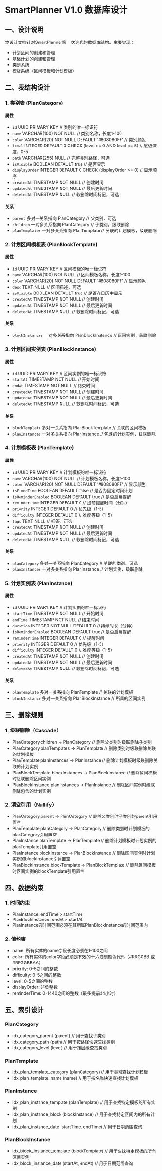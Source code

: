 # SmartPlanner V1.0 数据库设计

## 一、设计说明
本设计文档针对SmartPlanner第一次迭代的数据库结构。主要实现：
- 计划区间的创建和管理
- 基础计划的创建和管理
- 类别系统
- 模板系统（区间模板和计划模板）

## 二、表结构设计

### 1. 类别表 (PlanCategory)

#### 属性
- `id` UUID PRIMARY KEY  // 类别的唯一标识符
- `name` VARCHAR(100) NOT NULL  // 类别名称，长度1-100
- `color` VARCHAR(20) NOT NULL DEFAULT '#808080FF'  // 类别颜色
- `level` INTEGER DEFAULT 0 CHECK (level >= 0 AND level <= 5)  // 层级深度，0-5
- `path` VARCHAR(255) NULL  // 完整类别路径，可选
- `isVisible` BOOLEAN DEFAULT true  // 是否显示
- `displayOrder` INTEGER DEFAULT 0 CHECK (displayOrder >= 0)  // 显示顺序
- `createdAt` TIMESTAMP NOT NULL  // 创建时间
- `updatedAt` TIMESTAMP NOT NULL  // 最后更新时间
- `deletedAt` TIMESTAMP NULL  // 软删除时间标记，可选

#### 关系
- `parent` 多对一关系指向 PlanCategory  // 父类别，可选
- `children` 一对多关系指向 PlanCategory  // 子类别，级联删除
- `planTemplates` 一对多关系指向 PlanTemplate  // 关联的计划模板，级联删除

### 2. 计划区间模板表 (PlanBlockTemplate)

#### 属性
- `id` UUID PRIMARY KEY  // 区间模板的唯一标识符
- `name` VARCHAR(100) NOT NULL  // 区间模板名称，长度1-100
- `color` VARCHAR(20) NOT NULL DEFAULT '#808080FF'  // 显示颜色
- `desc` TEXT NULL  // 区间描述，可选
- `isVisible` BOOLEAN DEFAULT true  // 是否在日历中显示
- `createdAt` TIMESTAMP NOT NULL  // 创建时间
- `updatedAt` TIMESTAMP NOT NULL  // 最后更新时间
- `deletedAt` TIMESTAMP NULL  // 软删除时间标记，可选

#### 关系
- `blockInstances` 一对多关系指向 PlanBlockInstance  // 区间实例，级联删除

### 3. 计划区间实例表 (PlanBlockInstance)

#### 属性
- `id` UUID PRIMARY KEY  // 区间实例的唯一标识符
- `startAt` TIMESTAMP NOT NULL  // 开始时间
- `endAt` TIMESTAMP NOT NULL  // 结束时间
- `createdAt` TIMESTAMP NOT NULL  // 创建时间
- `updatedAt` TIMESTAMP NOT NULL  // 最后更新时间
- `deletedAt` TIMESTAMP NULL  // 软删除时间标记，可选

#### 关系
- `blockTemplate` 多对一关系指向 PlanBlockTemplate  // 关联的区间模板
- `planInstances` 一对多关系指向 PlanInstance  // 包含的计划实例，级联删除

### 4. 计划模板表 (PlanTemplate)

#### 属性
- `id` UUID PRIMARY KEY  // 计划模板的唯一标识符
- `name` VARCHAR(100) NOT NULL  // 计划模板名称，长度1-100
- `color` VARCHAR(20) NOT NULL DEFAULT '#808080FF'  // 显示颜色
- `isFixedTime` BOOLEAN DEFAULT false  // 是否为固定时间计划
- `isReminderEnabled` BOOLEAN DEFAULT true  // 是否启用提醒
- `reminderTime` INTEGER DEFAULT 0  // 提前提醒时间（分钟）
- `priority` INTEGER DEFAULT 0  // 优先级（1-5）
- `difficulty` INTEGER DEFAULT 0  // 难度等级（1-5）
- `tags` TEXT NULL  // 标签，可选
- `createdAt` TIMESTAMP NOT NULL  // 创建时间
- `updatedAt` TIMESTAMP NOT NULL  // 最后更新时间
- `deletedAt` TIMESTAMP NULL  // 软删除时间标记，可选

#### 关系
- `planCategory` 多对一关系指向 PlanCategory  // 关联的类别，可选
- `planInstances` 一对多关系指向 PlanInstance  // 计划实例，级联删除

### 5. 计划实例表 (PlanInstance)

#### 属性
- `id` UUID PRIMARY KEY  // 计划实例的唯一标识符
- `startTime` TIMESTAMP NOT NULL  // 开始时间
- `endTime` TIMESTAMP NOT NULL  // 结束时间
- `duration` INTEGER NOT NULL DEFAULT 0  // 持续时长（分钟）
- `isReminderEnabled` BOOLEAN DEFAULT true  // 是否启用提醒
- `reminderTime` INTEGER DEFAULT 0  // 提醒时间
- `priority` INTEGER DEFAULT 0  // 优先级（1-5）
- `difficulty` INTEGER DEFAULT 0  // 难度等级（1-5）
- `createdAt` TIMESTAMP NOT NULL  // 创建时间
- `updatedAt` TIMESTAMP NOT NULL  // 最后更新时间
- `deletedAt` TIMESTAMP NULL  // 软删除时间标记，可选

#### 关系
- `planTemplate` 多对一关系指向 PlanTemplate  // 关联的计划模板
- `blockInstance` 多对一关系指向 PlanBlockInstance  // 所属的区间实例

## 三、删除规则

### 1. 级联删除（Cascade）
- PlanCategory.children -> PlanCategory  // 删除父类别时级联删除子类别
- PlanCategory.planTemplates -> PlanTemplate  // 删除类别时级联删除关联的计划模板
- PlanTemplate.planInstances -> PlanInstance  // 删除计划模板时级联删除关联的计划实例
- PlanBlockTemplate.blockInstances -> PlanBlockInstance  // 删除区间模板时级联删除区间实例
- PlanBlockInstance.planInstances -> PlanInstance  // 删除区间实例时级联删除包含的计划实例

### 2. 清空引用（Nullify）
- PlanCategory.parent -> PlanCategory  // 删除父类别时子类别的parent引用置空
- PlanTemplate.planCategory -> PlanCategory  // 删除类别时计划模板的planCategory引用置空
- PlanInstance.planTemplate -> PlanTemplate  // 删除计划模板时计划实例的planTemplate引用置空
- PlanInstance.blockInstance -> PlanBlockInstance  // 删除区间实例时计划实例的blockInstance引用置空
- PlanBlockInstance.blockTemplate -> PlanBlockTemplate  // 删除区间模板时区间实例的blockTemplate引用置空

## 四、数据约束

### 1. 时间约束
- PlanInstance: endTime > startTime
- PlanBlockInstance: endAt > startAt
- PlanInstance的时间范围必须在其所属PlanBlockInstance的时间范围内

### 2. 值约束
- name: 所有实体的name字段长度必须在1-100之间
- color: 所有实体的color字段必须是有效的十六进制颜色代码（#RRGGBB 或 #RRGGBBAA）
- priority: 0-5之间的整数
- difficulty: 0-5之间的整数
- level: 0-5之间的整数
- displayOrder: 非负整数
- reminderTime: 0-1440之间的整数（最多提前24小时）

## 五、索引设计

### PlanCategory
- idx_category_parent (parent)  // 用于查找子类别
- idx_category_path (path)  // 用于按路径快速查找类别
- idx_category_level (level)  // 用于按层级查找类别

### PlanTemplate
- idx_plan_template_category (planCategory)  // 用于类别查找计划模板
- idx_plan_template_name (name)  // 用于按名称快速查找计划模板

### PlanInstance
- idx_plan_instance_template (planTemplate)  // 用于查找特定模板的所有实例
- idx_plan_instance_block (blockInstance)  // 用于查找特定区间内的所有计划
- idx_plan_instance_date (startTime, endTime)  // 用于日期范围查询

### PlanBlockInstance
- idx_block_instance_template (blockTemplate)  // 用于查找特定模板的所有区间实例
- idx_block_instance_date (startAt, endAt)  // 用于日期范围查询


